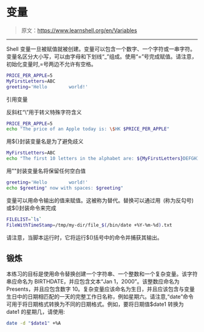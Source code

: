 # 变量

> 原文：<https://www.learnshell.org/en/Variables>

* * *

Shell 变量一旦被赋值就被创建。变量可以包含一个数字、一个字符或一串字符。变量名区分大小写，可以由字母和下划线“_”组成。使用“=”号完成赋值。请注意，初始化变量时,=号两边不允许有空格。

```sh
PRICE_PER_APPLE=5
MyFirstLetters=ABC
greeting='Hello        world!' 
```

引用变量

反斜杠“\”用于转义特殊字符含义

```sh
PRICE_PER_APPLE=5
echo "The price of an Apple today is: \$HK $PRICE_PER_APPLE" 
```

用${}封装变量名是为了避免歧义

```sh
MyFirstLetters=ABC
echo "The first 10 letters in the alphabet are: ${MyFirstLetters}DEFGHIJ" 
```

用""封装变量名将保留任何空白值

```sh
greeting='Hello        world!'
echo $greeting" now with spaces: $greeting" 
```

变量可以用命令输出的值来赋值。这被称为替代。替换可以通过用` `(称为反勾号)或$()封装命令来完成

```sh
FILELIST=`ls`
FileWithTimeStamp=/tmp/my-dir/file_$(/bin/date +%Y-%m-%d).txt 
```

请注意，当脚本运行时，它将运行$()括号中的命令并捕获其输出。

## 锻炼

本练习的目标是使用命令替换创建一个字符串、一个整数和一个复杂变量。该字符串应命名为 BIRTHDATE，并应包含文本“Jan 1，2000”。该整数应命名为 Presents，并且应包含数字 10。复杂变量应该命名为生日，并且应该包含与变量生日中的日期相匹配的一天的完整工作日名称，例如星期六。请注意,“date”命令可用于将日期格式转换为不同的日期格式。例如，要将日期值$date1 转换为 date1 的星期几，请使用:

```sh
date -d "$date1" +%A 
```
